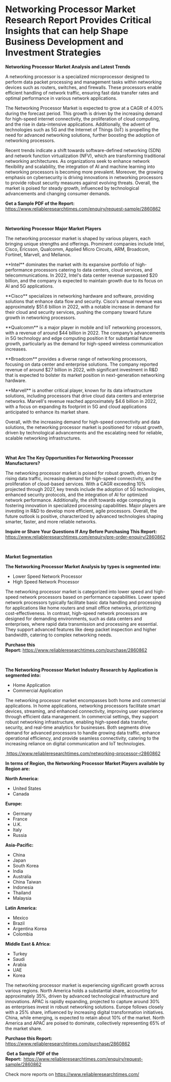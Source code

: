 <p><h1>Networking Processor Market Research Report Provides Critical Insights that can help Shape Business Development and Investment Strategies</h1></p><p><strong>Networking Processor Market Analysis and Latest Trends</strong></p>
<p><p>A networking processor is a specialized microprocessor designed to perform data packet processing and management tasks within networking devices such as routers, switches, and firewalls. These processors enable efficient handling of network traffic, ensuring fast data transfer rates and optimal performance in various network applications. </p><p>The Networking Processor Market is expected to grow at a CAGR of 4.00% during the forecast period. This growth is driven by the increasing demand for high-speed internet connectivity, the proliferation of cloud computing, and the rise in data-intensive applications. Additionally, the advent of technologies such as 5G and the Internet of Things (IoT) is propelling the need for advanced networking solutions, further boosting the adoption of networking processors.</p><p>Recent trends indicate a shift towards software-defined networking (SDN) and network function virtualization (NFV), which are transforming traditional networking architectures. As organizations seek to enhance network flexibility and scalability, the integration of AI and machine learning into networking processors is becoming more prevalent. Moreover, the growing emphasis on cybersecurity is driving innovations in networking processors to provide robust security measures against evolving threats. Overall, the market is poised for steady growth, influenced by technological advancements and changing consumer demands.</p></p>
<p><strong>Get a Sample PDF of the Report:&nbsp;</strong> <a href="https://www.reliableresearchtimes.com/enquiry/request-sample/2860862?utm_campaign=2638&utm_medium=2&utm_source=Github&utm_content=ia&utm_term=12032025&utm_id=networking-processor">https://www.reliableresearchtimes.com/enquiry/request-sample/2860862</a></p>
<p>&nbsp;</p>
<p><strong>Networking Processor Major Market Players</strong></p>
<p><p>The networking processor market is shaped by various players, each bringing unique strengths and offerings. Prominent companies include Intel, Cisco, Ericsson, Qualcomm, Applied Micro Circuits, ARM, Broadcom, Fortinet, Marvell, and Mellanox.</p><p>**Intel** dominates the market with its expansive portfolio of high-performance processors catering to data centers, cloud services, and telecommunications. In 2022, Intel's data center revenue surpassed $20 billion, and the company is expected to maintain growth due to its focus on AI and 5G applications.</p><p>**Cisco** specializes in networking hardware and software, providing solutions that enhance data flow and security. Cisco's annual revenue was approximately $51.6 billion in 2022, with a notable increase in demand for their cloud and security services, pushing the company toward future growth in networking processors.</p><p>**Qualcomm** is a major player in mobile and IoT networking processors, with a revenue of around $44 billion in 2022. The company’s advancements in 5G technology and edge computing position it for substantial future growth, particularly as the demand for high-speed wireless communication increases.</p><p>**Broadcom** provides a diverse range of networking processors, focusing on data center and enterprise solutions. The company reported revenue of around $27 billion in 2022, with significant investment in R&D that is expected to bolster its market position in next-generation networking hardware.</p><p>**Marvell** is another critical player, known for its data infrastructure solutions, including processors that drive cloud data centers and enterprise networks. Marvell's revenue reached approximately $4.6 billion in 2022, with a focus on expanding its footprint in 5G and cloud applications anticipated to enhance its market share.</p><p>Overall, with the increasing demand for high-speed connectivity and data solutions, the networking processor market is positioned for robust growth, driven by technological advancements and the escalating need for reliable, scalable networking infrastructures.</p></p>
<p>&nbsp;</p>
<p><strong>What Are The Key Opportunities For Networking Processor Manufacturers?</strong></p>
<p><p>The networking processor market is poised for robust growth, driven by rising data traffic, increasing demand for high-speed connectivity, and the proliferation of cloud-based services. With a CAGR exceeding 10% projected through 2027, key trends include the adoption of 5G technologies, enhanced security protocols, and the integration of AI for optimized network performance. Additionally, the shift towards edge computing is fostering innovation in specialized processing capabilities. Major players are investing in R&D to develop more efficient, agile processors. Overall, the future outlook is positive, characterized by advanced technologies shaping smarter, faster, and more reliable networks.</p></p>
<p><strong>Inquire or Share Your Questions If Any Before Purchasing This Report:</strong> <a href="https://www.reliableresearchtimes.com/enquiry/pre-order-enquiry/2860862?utm_campaign=2638&utm_medium=2&utm_source=Github&utm_content=ia&utm_term=12032025&utm_id=networking-processor">https://www.reliableresearchtimes.com/enquiry/pre-order-enquiry/2860862</a></p>
<p>&nbsp;</p>
<p><strong>Market Segmentation</strong></p>
<p><strong>The Networking Processor Market Analysis by types is segmented into:</strong></p>
<p><ul><li>Lower Speed Network Processor</li><li>High Speed Network Processor</li></ul></p>
<p><p>The networking processor market is categorized into lower speed and high-speed network processors based on performance capabilities. Lower speed network processors typically facilitate basic data handling and processing for applications like home routers and small office networks, prioritizing cost-effectiveness. In contrast, high-speed network processors are designed for demanding environments, such as data centers and enterprises, where rapid data transmission and processing are essential. They support advanced features like deep packet inspection and higher bandwidth, catering to complex networking needs.</p></p>
<p><strong>Purchase this Report:&nbsp;</strong><a href="https://www.reliableresearchtimes.com/purchase/2860862?utm_campaign=2638&utm_medium=2&utm_source=Github&utm_content=ia&utm_term=12032025&utm_id=networking-processor">https://www.reliableresearchtimes.com/purchase/2860862</a></p>
<p>&nbsp;</p>
<p><strong>The Networking Processor Market Industry Research by Application is segmented into:</strong></p>
<p><ul><li>Home Application</li><li>Commercial Application</li></ul></p>
<p><p>The networking processor market encompasses both home and commercial applications. In home applications, networking processors facilitate smart devices, streaming, and enhanced connectivity, improving user experience through efficient data management. In commercial settings, they support robust networking infrastructure, enabling high-speed data transfer, security, and real-time analytics for businesses. Both segments drive demand for advanced processors to handle growing data traffic, enhance operational efficiency, and provide seamless connectivity, catering to the increasing reliance on digital communication and IoT technologies.</p></p>
<p><a href="https://www.reliableresearchtimes.com/networking-processor-r2860862?utm_campaign=2638&utm_medium=2&utm_source=Github&utm_content=ia&utm_term=12032025&utm_id=networking-processor">&nbsp;https://www.reliableresearchtimes.com/networking-processor-r2860862</a></p>
<p><strong>In terms of Region, the Networking Processor Market Players available by Region are:</strong></p>
<p>
    <p> <strong> North America: </strong>
        <ul>
            <li>United States</li>
            <li>Canada</li>
        </ul>
        </p> 
    <p> <strong> Europe: </strong>
        <ul>
            <li>Germany</li>
            <li>France</li>
            <li>U.K.</li>
            <li>Italy</li>
            <li>Russia</li>
        </ul>
        </p> 
    <p> <strong> Asia-Pacific: </strong>
        <ul>
            <li>China</li>
            <li>Japan</li>
            <li>South Korea</li>
            <li>India</li>
            <li>Australia</li>
            <li>China Taiwan</li>
            <li>Indonesia</li>
            <li>Thailand</li>
            <li>Malaysia</li>
        </ul>
        </p> 
    <p> <strong> Latin America: </strong>
        <ul>
            <li>Mexico</li>
            <li>Brazil</li>
            <li>Argentina Korea</li>
            <li>Colombia</li>
        </ul>
        </p> 
    <p> <strong> Middle East & Africa: </strong>
        <ul>
            <li>Turkey</li>
            <li>Saudi</li>
            <li>Arabia</li>
            <li>UAE</li>
            <li>Korea</li>
        </ul>
    </p>
    </p>
<p><p>The networking processor market is experiencing significant growth across various regions. North America holds a substantial share, accounting for approximately 35%, driven by advanced technological infrastructure and innovations. APAC is rapidly expanding, projected to capture around 30% as enterprises invest in robust networking solutions. Europe follows closely with a 25% share, influenced by increasing digital transformation initiatives. China, while emerging, is expected to retain about 10% of the market. North America and APAC are poised to dominate, collectively representing 65% of the market share.</p></p>
<p><strong>Purchase this Report: </strong><a href="https://www.reliableresearchtimes.com/purchase/2860862?utm_campaign=2638&utm_medium=2&utm_source=Github&utm_content=ia&utm_term=12032025&utm_id=networking-processor">https://www.reliableresearchtimes.com/purchase/2860862</a></p>
<p>&nbsp;<strong>Get a Sample PDF of the Report:&nbsp;&nbsp;</strong><a href="https://www.reliableresearchtimes.com/enquiry/request-sample/2860862?utm_campaign=2638&utm_medium=2&utm_source=Github&utm_content=ia&utm_term=12032025&utm_id=networking-processor">https://www.reliableresearchtimes.com/enquiry/request-sample/2860862</a></p>
<p><strong></strong></p>
<p>Check more reports on <a href="https://www.reliableresearchtimes.com/?utm_campaign=2638&utm_medium=2&utm_source=Github&utm_content=ia&utm_term=12032025&utm_id=networking-processor">https://www.reliableresearchtimes.com/</a></p>